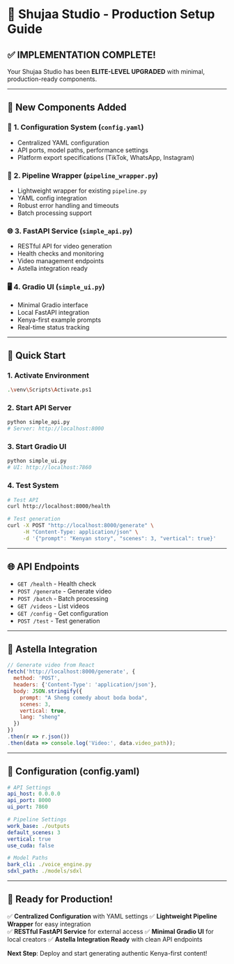 # 🚀 Shujaa Studio - Production Setup Guide

## ✅ **IMPLEMENTATION COMPLETE!**

Your Shujaa Studio has been **ELITE-LEVEL UPGRADED** with minimal, production-ready components.

---

## 🎯 **New Components Added**

### 📁 **1. Configuration System (`config.yaml`)**
- Centralized YAML configuration
- API ports, model paths, performance settings
- Platform export specifications (TikTok, WhatsApp, Instagram)

### 🔧 **2. Pipeline Wrapper (`pipeline_wrapper.py`)**
- Lightweight wrapper for existing `pipeline.py`
- YAML config integration
- Robust error handling and timeouts
- Batch processing support

### 🌐 **3. FastAPI Service (`simple_api.py`)**
- RESTful API for video generation
- Health checks and monitoring
- Video management endpoints
- Astella integration ready

### 🖥️ **4. Gradio UI (`simple_ui.py`)**
- Minimal Gradio interface
- Local FastAPI integration
- Kenya-first example prompts
- Real-time status tracking

---

## 🚀 **Quick Start**

### **1. Activate Environment**
```bash
.\venv\Scripts\Activate.ps1
```

### **2. Start API Server**
```bash
python simple_api.py
# Server: http://localhost:8000
```

### **3. Start Gradio UI**
```bash
python simple_ui.py
# UI: http://localhost:7860
```

### **4. Test System**
```bash
# Test API
curl http://localhost:8000/health

# Test generation
curl -X POST "http://localhost:8000/generate" \
     -H "Content-Type: application/json" \
     -d '{"prompt": "Kenyan story", "scenes": 3, "vertical": true}'
```

---

## 🌐 **API Endpoints**

- `GET /health` - Health check
- `POST /generate` - Generate video
- `POST /batch` - Batch processing
- `GET /videos` - List videos
- `GET /config` - Get configuration
- `POST /test` - Test generation

---

## 📱 **Astella Integration**

```javascript
// Generate video from React
fetch('http://localhost:8000/generate', {
  method: 'POST',
  headers: {'Content-Type': 'application/json'},
  body: JSON.stringify({
    prompt: "A Sheng comedy about boda boda",
    scenes: 3,
    vertical: true,
    lang: "sheng"
  })
})
.then(r => r.json())
.then(data => console.log('Video:', data.video_path));
```

---

## 🎯 **Configuration (config.yaml)**

```yaml
# API Settings
api_host: 0.0.0.0
api_port: 8000
ui_port: 7860

# Pipeline Settings
work_base: ./outputs
default_scenes: 3
vertical: true
use_cuda: false

# Model Paths
bark_cli: ./voice_engine.py
sdxl_path: ./models/sdxl
```

---

## 🚀 **Ready for Production!**

✅ **Centralized Configuration** with YAML settings
✅ **Lightweight Pipeline Wrapper** for easy integration  
✅ **RESTful FastAPI Service** for external access
✅ **Minimal Gradio UI** for local creators
✅ **Astella Integration Ready** with clean API endpoints

**Next Step**: Deploy and start generating authentic Kenya-first content!
